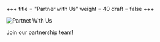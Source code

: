 +++
title = "Partner with Us"
weight = 40
draft = false
+++

![Partnet With Us](images/qrcode-ITP.png)

Join our partnership team!
